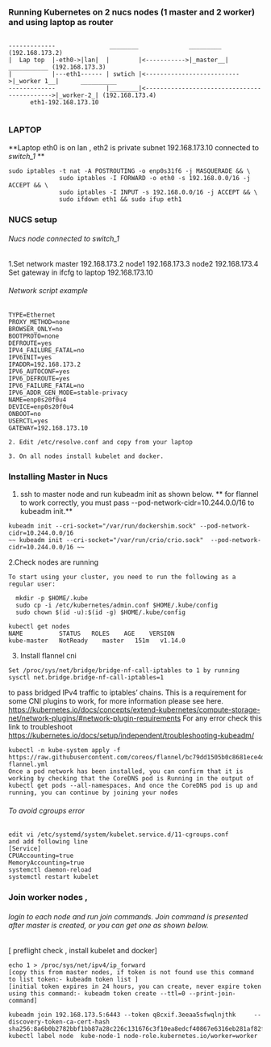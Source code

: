 ###  Running Kubernetes on 2 nucs nodes (1 master and 2 worker) and using laptop as router ###

```

-------------               ________              _________ (192.168.173.2)  
|  Lap top  |-eth0->|lan|  |        |<----------->|_master__|      ___________ (192.168.173.3)  
|           |---eth1------ | swtich |<-------------------------->|_worker 1__|      __________ 
-------------              |________|<-------------------------------------------->|_worker-2_| (192.168.173.4)
      eth1-192.168.173.10         
      
```
### LAPTOP ###
**Laptop eth0 is  on lan , eth2 is private subnet 192.168.173.10 connected to _switch_1_ **
```
sudo iptables -t nat -A POSTROUTING -o enp0s31f6 -j MASQUERADE && \
              sudo iptables -I FORWARD -o eth0 -s 192.168.0.0/16 -j ACCEPT && \ 
              sudo iptables -I INPUT -s 192.168.0.0/16 -j ACCEPT && \
              sudo ifdown eth1 && sudo ifup eth1
```              
              
### NUCS setup  ###
###### Nucs node connected to switch_1 ######
1.Set network
master 192.168.173.2
node1 192.168.173.3
node2 192.168.173.4
Set gateway in ifcfg to laptop 192.168.173.10
###### Network script example  ######
```
TYPE=Ethernet
PROXY_METHOD=none
BROWSER_ONLY=no
BOOTPROTO=none
DEFROUTE=yes
IPV4_FAILURE_FATAL=no
IPV6INIT=yes
IPADDR=192.168.173.2
IPV6_AUTOCONF=yes
IPV6_DEFROUTE=yes
IPV6_FAILURE_FATAL=no
IPV6_ADDR_GEN_MODE=stable-privacy
NAME=enp0s20f0u4
DEVICE=enp0s20f0u4
ONBOOT=no
USERCTL=yes
GATEWAY=192.168.173.10
```

```
2. Edit /etc/resolve.conf and copy from your laptop
```

```
3. On all nodes install kubelet and docker.
```

### Installing Master in Nucs ###
1. ssh to master node and run kubeadm init as shown below.
** for flannel to work correctly, you must pass --pod-network-cidr=10.244.0.0/16 to kubeadm init.**
```
kubeadm init --cri-socket="/var/run/dockershim.sock" --pod-network-cidr=10.244.0.0/16
~~ kubeadm init --cri-socket="/var/run/crio/crio.sock"  --pod-network-cidr=10.244.0.0/16 ~~
```
2.Check nodes are running 
```
To start using your cluster, you need to run the following as a regular user:

  mkdir -p $HOME/.kube
  sudo cp -i /etc/kubernetes/admin.conf $HOME/.kube/config
  sudo chown $(id -u):$(id -g) $HOME/.kube/config
```
```
kubectl get nodes
NAME          STATUS   ROLES    AGE    VERSION
kube-master   NotReady    master   151m   v1.14.0
```
3. Install flannel cni
```
Set /proc/sys/net/bridge/bridge-nf-call-iptables to 1 by running sysctl net.bridge.bridge-nf-call-iptables=1 
```
to pass bridged IPv4 traffic to iptables’ chains. This is a requirement for some CNI plugins to work, 
for more information please see here. https://kubernetes.io/docs/concepts/extend-kubernetes/compute-storage-net/network-plugins/#network-plugin-requirements
For any error check this link to troubleshoot
https://kubernetes.io/docs/setup/independent/troubleshooting-kubeadm/


```
kubectl -n kube-system apply -f https://raw.githubusercontent.com/coreos/flannel/bc79dd1505b0c8681ece4de4c0d86c5cd2643275/Documentation/kube-flannel.yml
Once a pod network has been installed, you can confirm that it is working by checking that the CoreDNS pod is Running in the output of kubectl get pods --all-namespaces. And once the CoreDNS pod is up and running, you can continue by joining your nodes
```
###### To avoid cgroups error ######
```
edit vi /etc/systemd/system/kubelet.service.d/11-cgroups.conf
and add following line
[Service]
CPUAccounting=true
MemoryAccounting=true
systemctl daemon-reload
systemctl restart kubelet
```

### Join worker nodes , ###
###### login to each node and run join commands. Join command is presented after master is created, or you can get one as shown below. ######
[ preflight check , install kubelet and docker]
```
echo 1 > /proc/sys/net/ipv4/ip_forward
[copy this from master nodes, if token is not found use this command to list token:- kubeadm token list ]
[initial token expires in 24 hours, you can create, never expire token using this command:- kubeadm token create --ttl=0 --print-join-command]

kubeadm join 192.168.173.5:6443 --token q8cxif.3eeaa5sfwqlnjthk     --discovery-token-ca-cert-hash sha256:8a6b0b2782bbf1bb87a28c226c131676c3f10ea8edcf40867e6316eb281af82f
kubectl label node  kube-node-1 node-role.kubernetes.io/worker=worker
```
